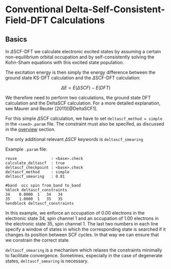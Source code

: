 # Conventional Delta-Self-Consistent-Field-DFT Calculations

## Basics

In $\Delta$SCF-DFT we calculate electronic excited states by assuming a
certain non-equilibrium orbital occupation and by self-consistently
solving the Kohn-Sham equations with this excited state population.

The excitation energy is then simply the energy difference between the
ground state KS-DFT calculation and the $\Delta$SCF-DFT calculation:

$$\Delta E = E(\Delta SCF)-E(DFT)$$

We therefore need to perform two calculations, the ground state DFT
calculation and the DeltaSCF calculation. For a more detailed
explanation, see Maurer and Reuter (2011)[@DeltaSCF1].

For this simple $\Delta$SCF calculation, we have to set `deltascf_method = simple` in the
`<seed>.param` file. The constraint must also be specifed, as discussed in the
[overview](overview.md) section.

The only additional relevant $\Delta$SCF keywords is `deltascf_smearing`

Example `.param` file:


```
reuse               : <base>.check
calculate_deltascf  : true
deltascf_checkpoint : <base>.check
deltascf_method     : simple
deltascf_smearing   : 0.01

#band  occ spin from_band to_band
%block deltascf_constraints
34    0.0000  1   34   34
35    1.0000  1   35   35
%endblock deltascf_constraints
```

In this example, we enforce an occupation of 0.00 electrons in the
electronic state 34, spin channel 1 and an occupation of 1.00 electrons
in the electronic state 35, spin channel 1. The last two numbers in each
line specify a window of states in which the corresponding state is
searched if it changes its position between SCF cycles. In that way we
can ensure that we constrain the correct state.

`deltascf_smearing` is a mechanism which relaxes the constraints minimally to facilitate
convergence. Sometimes, especially in the case of degenerate states, `deltascf_smearing` is
necessary.
